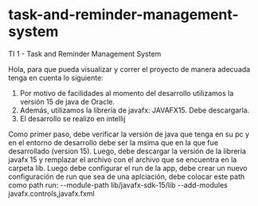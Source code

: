# task-and-reminder-management-system
TI 1 - Task and Reminder Management System

Hola, para que pueda visualizar y correr el proyecto de manera adecuada tenga en cuenta lo siguiente:

1. Por motivo de facilidades al momento del desarrollo utilizamos la versión 15 de java de Oracle.
2. Además, utilizamos la libreria de javafx: JAVAFX15. Debe descargarla.
3. El desarrollo se realizo en intellij

Como primer paso, debe verificar la versión de java que tenga en su pc y en el entorno de desarrollo debe ser la msima que en la que fue desarrollado (version 15).
Luego, debe descargar la versión de la libreria javafx 15 y remplazar el archivo con el archivo que se encuentra en la carpeta lib.
Luego debe configurar el run de la app, debe crear un nuevo configuración de run que sea de una aplciación, debe colocar este path como path run: --module-path
lib/javafx-sdk-15/lib
--add-modules
javafx.controls,javafx.fxml

